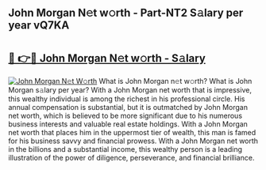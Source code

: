 ## John Morgan N𝚎t w𝚘rth - Part-NT2 S𝚊lary per year vQ7KA

# <h2><a href="http://gc2aze9.nevu.top/?p=John+Morgan">🔗 👉🔴 John Morgan N𝚎t w𝚘rth - S𝚊lary</a></h2>

[![John Morgan N𝚎t W𝚘rth](https://i.imgur.com/Oavwk0R.jpeg)](http://gc2aze9.nevu.top/?p=John+Morgan)
What is John Morgan n𝚎t w𝚘rth? What is John Morgan s𝚊lary per year?
With a John Morgan net worth that is impressive, this wealthy individual is among the richest in his professional circle. His annual compensation is substantial, but it is outmatched by John Morgan net worth, which is believed to be more significant due to his numerous business interests and valuable real estate holdings. With a John Morgan net worth that places him in the uppermost tier of wealth, this man is famed for his business savvy and financial prowess. With a John Morgan net worth in the billions and a substantial income, this wealthy person is a leading illustration of the power of diligence, perseverance, and financial brilliance.
